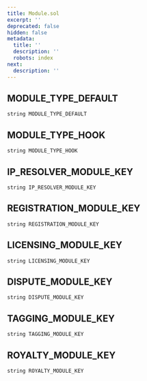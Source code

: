 ```yaml
---
title: Module.sol
excerpt: ''
deprecated: false
hidden: false
metadata:
  title: ''
  description: ''
  robots: index
next:
  description: ''
---
```

## MODULE_TYPE_DEFAULT

```solidity
string MODULE_TYPE_DEFAULT
```

## MODULE_TYPE_HOOK

```solidity
string MODULE_TYPE_HOOK
```

## IP_RESOLVER_MODULE_KEY

```solidity
string IP_RESOLVER_MODULE_KEY
```

## REGISTRATION_MODULE_KEY

```solidity
string REGISTRATION_MODULE_KEY
```

## LICENSING_MODULE_KEY

```solidity
string LICENSING_MODULE_KEY
```

## DISPUTE_MODULE_KEY

```solidity
string DISPUTE_MODULE_KEY
```

## TAGGING_MODULE_KEY

```solidity
string TAGGING_MODULE_KEY
```

## ROYALTY_MODULE_KEY

```solidity
string ROYALTY_MODULE_KEY
```